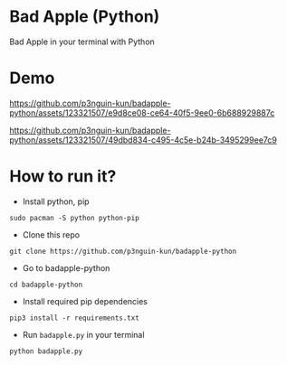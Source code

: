 # **Bad Apple (Python)**
Bad Apple in your terminal with Python

# **Demo**
https://github.com/p3nguin-kun/badapple-python/assets/123321507/e9d8ce08-ce64-40f5-9ee0-6b688929887c

https://github.com/p3nguin-kun/badapple-python/assets/123321507/49dbd834-c495-4c5e-b24b-3495299ee7c9

# **How to run it?**
- Install python, pip
```
sudo pacman -S python python-pip
```

- Clone this repo
```
git clone https://github.com/p3nguin-kun/badapple-python
```

- Go to badapple-python
```
cd badapple-python
```

- Install required pip dependencies
```
pip3 install -r requirements.txt
```

- Run ```badapple.py``` in your terminal
```
python badapple.py
```
